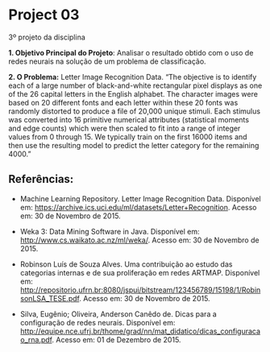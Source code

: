 # Project 03
3º projeto da disciplina

**1. Objetivo Principal do Projeto**: Analisar o resultado obtido com o uso de redes neurais na solução de um problema de classificação.

**2. O Problema:** Letter Image Recognition Data.
“The objective is to identify each of a large number of black-and-white rectangular pixel displays as one of the 26 capital letters in the English alphabet. The character images were based on 20 different fonts and each letter within these 20 fonts was randomly distorted to produce a file of 20,000 unique stimuli. Each stimulus was converted into 16 primitive numerical attributes (statistical moments and edge counts) which were then scaled to fit into a range of integer values from 0 through 15. We typically train on the first 16000 items and then use the resulting model to predict the letter category for the remaining 4000.”


## Referências:

- Machine Learning Repository. Letter Image Recognition Data. Disponível em: <https://archive.ics.uci.edu/ml/datasets/Letter+Recognition>. Acesso em: 30 de Novembro de 2015.

- Weka 3: Data Mining Software in Java. Disponível em: <http://www.cs.waikato.ac.nz/ml/weka/>. Acesso em: 30 de Novembro de 2015.

- Robinson Luís de Souza Alves. Uma contribuição ao estudo das categorias internas e de sua proliferação em redes ARTMAP. Disponível em: <http://repositorio.ufrn.br:8080/jspui/bitstream/123456789/15198/1/RobinsonLSA_TESE.pdf>. Acesso em: 30 de Novembro de 2015.

- Silva, Eugênio; Oliveira, Anderson Canêdo de. Dicas para a configuração de redes neurais. Disponível em: <http://equipe.nce.ufrj.br/thome/grad/nn/mat_didatico/dicas_configuracao_rna.pdf>. Acesso em: 01 de Dezembro de 2015.




